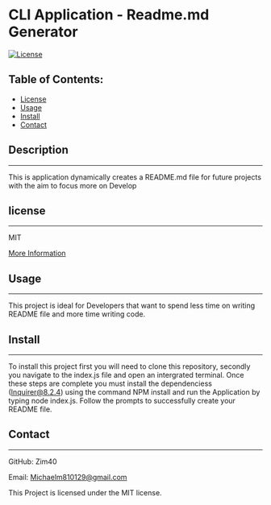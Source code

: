 # CLI Application - Readme.md Generator



  [![License](https://img.shields.io/badge/License-MIT-blue.svg)](https://opensource.org/licenses/MIT)
  

  ## Table of Contents:
   - [License](#license)
   - [Usage](#usage)
   - [Install](#install)
   - [Contact](#contact)

  ## Description
  ***
  This is application dynamically creates a README.md file for future projects with the aim to focus more on Develop


  
  ## license
  *** 
  MIT


   
  [More Information](https://opensource.org/licenses/MIT)
  ## Usage
  ***
  This project is ideal for Developers that want to spend less time on writing README file and more time writing code.


  
  ## Install
  ***
  To install this project first you will need to clone this repository, secondly you navigate to the index.js file and open  an intergrated terminal. Once these steps are complete you must install the dependenciess (Inquirer@8.2.4) using the command NPM install and run the Application by typing node index.js. Follow the prompts to successfully create your README file.


  
  ## Contact
  ***
  GitHub: Zim40


  Email: Michaelm810129@gmail.com


  This Project is licensed under the MIT license.